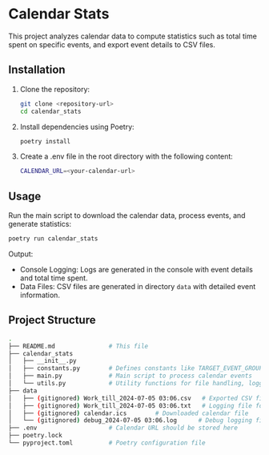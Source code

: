 # Calendar Stats

This project analyzes calendar data to compute statistics such as total time spent on specific events,
and export event details to CSV files.

## Installation

1. Clone the repository:
   ```bash
   git clone <repository-url>
   cd calendar_stats
   ```
2. Install dependencies using Poetry:
   ```bash
   poetry install
   ```
3. Create a .env file in the root directory with the following content:
   ```bash
   CALENDAR_URL=<your-calendar-url>
   ```
   
## Usage

Run the main script to download the calendar data, process events, and generate statistics:
```bash
poetry run calendar_stats
```

Output:
- Console Logging: Logs are generated in the console with event details and total time spent.
- Data Files: CSV files are generated in directory `data` with detailed event information.

## Project Structure

```bash
.
├── README.md               # This file
├── calendar_stats
│   ├── __init__.py
│   ├── constants.py        # Defines constants like TARGET_EVENT_GROUP_NAME
│   ├── main.py             # Main script to process calendar events
│   └── utils.py            # Utility functions for file handling, logging, and datetime operations
├── data
│   ├── (gitignored) Work_till_2024-07-05 03:06.csv   # Exported CSV file with work event details
│   ├── (gitignored) Work_till_2024-07-05 03:06.txt   # Logging file for work event group
│   ├── (gitignored) calendar.ics        # Downloaded calendar file
│   └── (gitignored) debug_2024-07-05 03:06.log      # Debug logging file
├── .env                    # Calendar URL should be stored here
├── poetry.lock
└── pyproject.toml          # Poetry configuration file
```

